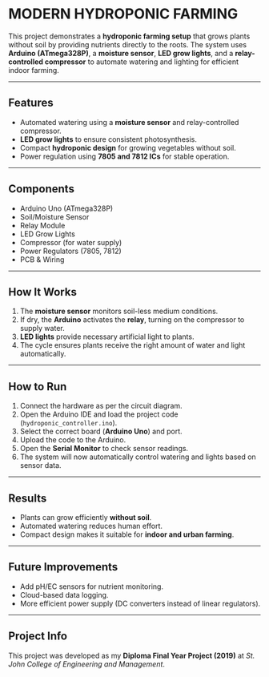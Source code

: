 # MODERN HYDROPONIC FARMING

This project demonstrates a **hydroponic farming setup** that grows plants without soil by providing nutrients directly to the roots. The system uses **Arduino (ATmega328P)**, a **moisture sensor**, **LED grow lights**, and a **relay-controlled compressor** to automate watering and lighting for efficient indoor farming.

---

##  Features
- Automated watering using a **moisture sensor** and relay-controlled compressor.  
- **LED grow lights** to ensure consistent photosynthesis.  
- Compact **hydroponic design** for growing vegetables without soil.  
- Power regulation using **7805 and 7812 ICs** for stable operation.  

---

##  Components
- Arduino Uno (ATmega328P)  
- Soil/Moisture Sensor  
- Relay Module  
- LED Grow Lights  
- Compressor (for water supply)  
- Power Regulators (7805, 7812)  
- PCB & Wiring  

---

##  How It Works
1. The **moisture sensor** monitors soil-less medium conditions.  
2. If dry, the **Arduino** activates the **relay**, turning on the compressor to supply water.  
3. **LED lights** provide necessary artificial light to plants.  
4. The cycle ensures plants receive the right amount of water and light automatically.  

---

##  How to Run
1. Connect the hardware as per the circuit diagram.  
2. Open the Arduino IDE and load the project code (`hydroponic_controller.ino`).  
3. Select the correct board (**Arduino Uno**) and port.  
4. Upload the code to the Arduino.  
5. Open the **Serial Monitor** to check sensor readings.  
6. The system will now automatically control watering and lights based on sensor data.  

---

##  Results
- Plants can grow efficiently **without soil**.  
- Automated watering reduces human effort.  
- Compact design makes it suitable for **indoor and urban farming**.  

---

##  Future Improvements
- Add pH/EC sensors for nutrient monitoring.  
- Cloud-based data logging.  
- More efficient power supply (DC converters instead of linear regulators).  

---

##  Project Info
This project was developed as my **Diploma Final Year Project (2019)** at *St. John College of Engineering and Management*.  
